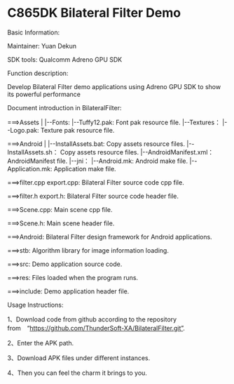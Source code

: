 # C865DK Bilateral Filter Demo


Basic Information:


Maintainer: Yuan Dekun

SDK tools: Qualcomm Adreno GPU SDK


Function description:

Develop Bilateral Filter demo applications using Adreno GPU SDK to show its powerful performance



Document introduction in BilateralFilter:

===>Assets
    |
    |--Fonts:
         |--Tuffy12.pak:       Font pak resource file.
    |--Textures：
         |--Logo.pak:          Texture pak resource file.

===>Android
    |
    |--InstallAssets.bat:      Copy assets resource files.
    |--InstallAssets.sh：      Copy assets resource files.
    |--AndroidManifest.xml：   AndroidManifest file.
    |--jni：
         |--Android.mk:        Android make file.
         |--Application.mk:    Application make file.

===>filter.cpp  export.cpp:   Bilateral Filter source code cpp file.

===>filter.h    export.h:     Bilateral Filter source code header file.

===>Scene.cpp:                Main scene cpp file.

===>Scene.h:   	              Main scene header file.

===>Android: Bilateral Filter design framework for Android applications.

===>stb:     Algorithm library for image information loading.

===>src:     Demo application source code.

===>res:     Files loaded when the program runs.

===>include: Demo application header file.



Usage Instructions:

1、Download code from github according to the repository from　“https://github.com/ThunderSoft-XA/BilateralFilter.git”.

2、Enter the APK path.

3、Download APK files under different instances.

4、Then you can feel the charm it brings to you.

